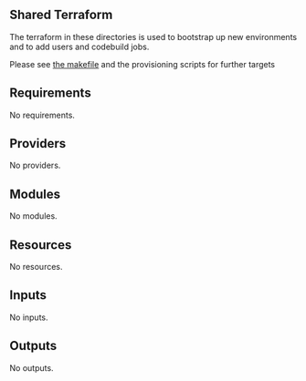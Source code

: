 ## Shared Terraform

The terraform in these directories is used to bootstrap up new environments and to add users and codebuild jobs.

Please see [the makefile](../Makefile) and the provisioning scripts for further targets

<!-- BEGIN_TF_DOCS -->
## Requirements

No requirements.

## Providers

No providers.

## Modules

No modules.

## Resources

No resources.

## Inputs

No inputs.

## Outputs

No outputs.
<!-- END_TF_DOCS -->
